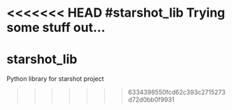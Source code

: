 <<<<<<< HEAD
#starshot_lib
Trying some stuff out...
=======
# starshot_lib
Python library for starshot project
>>>>>>> 6334398550fcd62c393c2715273d72d0bb0f9931
